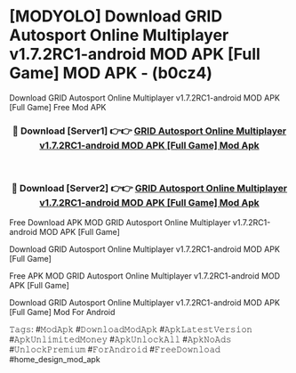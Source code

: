 # [MODYOLO] Download GRID Autosport Online Multiplayer v1.7.2RC1-android MOD APK [Full Game] MOD APK - (b0cz4)
Download GRID Autosport Online Multiplayer v1.7.2RC1-android MOD APK [Full Game] Free Mod APK

<div align="center">
<h3>🔴 Download [Server1] 👉👉 <a href="https://apk-comot.site?title=GRID_Autosport_Online_Multiplayer_v1.7.2RC1-android_MOD_APK_[Full_Game]">GRID Autosport Online Multiplayer v1.7.2RC1-android MOD APK [Full Game] Mod Apk</a></h3><br>

<h3>🔴 Download [Server2] 👉👉 <a href="https://apk-comot.site?title=GRID_Autosport_Online_Multiplayer_v1.7.2RC1-android_MOD_APK_[Full_Game]">GRID Autosport Online Multiplayer v1.7.2RC1-android MOD APK [Full Game] Mod Apk</a></h3>
</div>


Free Download APK MOD GRID Autosport Online Multiplayer v1.7.2RC1-android MOD APK [Full Game]

Download GRID Autosport Online Multiplayer v1.7.2RC1-android MOD APK [Full Game] 

Free APK MOD GRID Autosport Online Multiplayer v1.7.2RC1-android MOD APK [Full Game] 

Download GRID Autosport Online Multiplayer v1.7.2RC1-android MOD APK [Full Game] Mod For Android

𝚃𝚊𝚐𝚜: #𝙼𝚘𝚍𝙰𝚙𝚔 #𝙳𝚘𝚠𝚗𝚕𝚘𝚊𝚍𝙼𝚘𝚍𝙰𝚙𝚔 #𝙰𝚙𝚔𝙻𝚊𝚝𝚎𝚜𝚝𝚅𝚎𝚛𝚜𝚒𝚘𝚗 #𝙰𝚙𝚔𝚄𝚗𝚕𝚒𝚖𝚒𝚝𝚎𝚍𝙼𝚘𝚗𝚎𝚢 #𝙰𝚙𝚔𝚄𝚗𝚕𝚘𝚌𝚔𝙰𝚕𝚕 #𝙰𝚙𝚔𝙽𝚘𝙰𝚍𝚜 #𝚄𝚗𝚕𝚘𝚌𝚔𝙿𝚛𝚎𝚖𝚒𝚞𝚖 #𝙵𝚘𝚛𝙰𝚗𝚍𝚛𝚘𝚒𝚍 #𝙵𝚛𝚎𝚎𝙳𝚘𝚠𝚗𝚕𝚘𝚊𝚍 #home_design_mod_apk